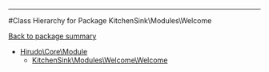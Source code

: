 - - -

#Class Hierarchy for Package KitchenSink\Modules\Welcome

<div><a href='https://github.com/JeyDotC/Hirudo-docs/blob/master/KitchenSink/Modules/Welcome/'>Back to package summary</a></div>

<ul>
<li><a href="https://github.com/JeyDotC/Hirudo-docs/blob/master/Hirudo/Core/Module.md">Hirudo\Core\Module</a><ul>
<li><a href="https://github.com/JeyDotC/Hirudo-docs/blob/master/KitchenSink/Modules/Welcome/Welcome.md">KitchenSink\Modules\Welcome\Welcome</a></li>
</ul>
</li>
</ul>
